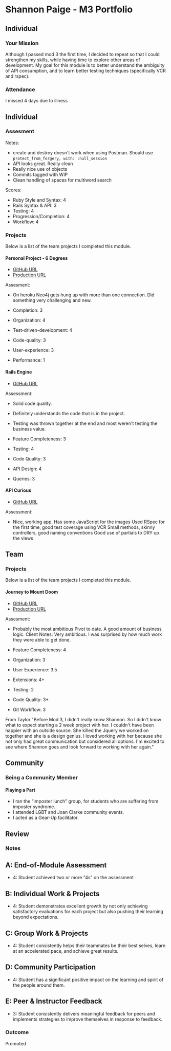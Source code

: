 # Shannon Paige - M3 Portfolio

## Individual

### Your Mission
Although I passed mod 3 the first time, I decided to repeat so that I could
strengthen my skills, while having time to explore other areas of development.
My goal for this module is to better understand the ambiguity of API consumption,
and to learn better testing techniques (specifically VCR and rspec).
​

### Attendance
I missed 4 days due to illness

## Individual

### Assesment

Notes:
  * create and destroy doesn't work when using Postman. Should use `protect_from_forgery, with: :null_session`
  * API looks great. Really clean
  * Really nice use of objects
  * Commits tagged with WIP
  * Clean handling of spaces for multiword search

Scores:
  * Ruby Style and Syntax: 4
  * Rails Syntax & API: 3
  * Testing: 4
  * Progression/Completion: 4
  * Workflow: 4

### Projects

Below is a list of the team projects I completed this module.

#### Personal Project - 6 Degrees
* [GitHub URL](https://github.com/ShannonPaige/comic-db)
* [Production URL](https://salty-shore-33026.herokuapp.com)

Assesment:
* On heroku Neo4j gets hung up with more than one connection. Did something very challenging and new.


* Completion: 3
* Organization: 4
* Test-driven-development: 4
* Code-quality: 3
* User-experience: 3
* Performance: 1


#### Rails Engine
* [GitHub URL](https://github.com/ShannonPaige/rails-engine)

Assessment:
* Solid code quality.
* Definitely understands the code that is in the project.
* Testing was thrown together at the end and most weren't testing the business value.

* Feature Completeness: 3
* Testing: 4
* Code Quality: 3
* API Design: 4
* Queries: 3

#### API Curious
* [GitHub URL](https://github.com/ShannonPaige/pictonow)

Assessment:
* Nice, working app. Has some JavaScript for the images Used RSpec for the first time, good test coverage using VCR Small methods, skinny controllers, good naming conventions Good use of partials to DRY up the views


## Team

### Projects

Below is a list of the team projects I completed this module.

#### Journey to Mount Doom

* [GitHub URL](https://github.com/afg419/the_pivot)
* [Production URL](https://mount-doom.herokuapp.com)

Assesment:
* Probably the most ambitious Pivot to date. A good amount of business logic. Client Notes: Very ambitious. I was surprised by how much work they were able to get done.

* Feature Completeness: 4
* Organization: 3
* User Experience: 3.5
* Extensions: 4+
* Testing: 2
* Code Quality: 3+
* Git Workflow: 3

From Taylor "Before Mod 3, I didn't really know Shannon. So I didn't know what to expect starting a 2 week project with her. I couldn't have been happier with an outside source. She killed the Jquery we worked on together and she is a design genius. I loved working with her because she not only had great communication but considered all options. I'm excited to see where Shannon goes and look forward to working with her again."


## Community

### Being a Community Member

#### Playing a Part

* I ran the "imposter lunch" group, for students who are suffering from imposter syndrome.
* I attended LGBT and Joan Clarke community events.
* I acted as a Gear-Up facilitator.

## Review

### Notes

## A: End-of-Module Assessment

* 4: Student achieved two or more "4s" on the assessment

## B: Individual Work & Projects

* 4: Student demonstrates excellent growth by not only achieving satisfactory
evaluations for each project but also pushing their learning beyond expectations.

## C: Group Work & Projects

* 4: Student consistently helps their teammates be their best selves, learn at
an accelerated pace, and achieve great results.

## D: Community Participation

* 4: Student has a significant positive impact on the learning and spirit of the
people around them.

## E: Peer & Instructor Feedback

* 3: Student consistently delivers meaningful feedback for peers and implements
strategies to improve themselves in response to feedback.

### Outcome

Promoted
